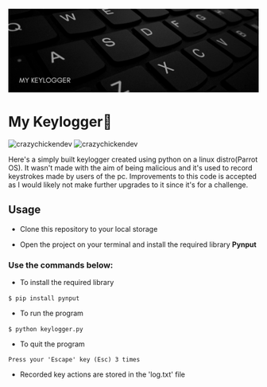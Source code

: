 <p align="left"> <img src="https://github.com/CrazyChickenDev/My-Keylogger/blob/master/image/keylogger.png"></p>

# My Keylogger:closed_lock_with_key:

<p align="left"> <img src="https://img.shields.io/github/license/CrazyChickenDev/My-Keylogger-Project" alt="crazychickendev" /> 
<img src="https://img.shields.io/pypi/pyversions/pynput" alt="crazychickendev" /></p>

Here's a simply built keylogger created using python on a linux distro(Parrot OS). It wasn't made with the aim of being malicious and it's used to record keystrokes made by users of the pc. Improvements to this code is accepted as I would likely not make further upgrades to it since it's for a challenge.

## Usage
- Clone this repository to your local storage

- Open the project on your terminal and install the required library **Pynput**

### Use the commands below:
- To install the required library

```$ pip install pynput```

- To run the program

```$ python keylogger.py```

- To quit the program
```
Press your 'Escape' key (Esc) 3 times
```

- Recorded key actions are stored in the 'log.txt' file 